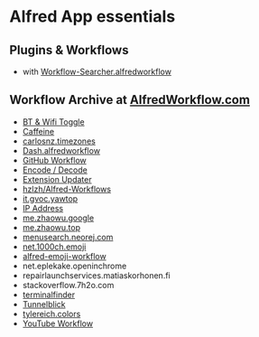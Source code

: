 # Alfred App essentials

## Plugins & Workflows

* with [Workflow-Searcher.alfredworkflow](https://github.com/hzlzh/Alfred-Workflows/raw/master/Downloads/Workflow-Searcher.alfredworkflow)


## Workflow Archive at [AlfredWorkflow.com](http://www.alfredworkflow.com)

* [BT & Wifi Toggle](http://www.alfredforum.com/topic/341-bluetooth-and-wifi-toggle/)
* [Caffeine](http://www.alfredforum.com/topic/1631-caffeine-and-caffeinate-workflows-updated/)
* [carlosnz.timezones](http://www.packal.org/workflow/timezones)
* [Dash.alfredworkflow](https://github.com/Kapeli/Dash-Alfred-Workflow)
* [GitHub Workflow](https://github.com/gharlan/alfred-github-workflow)
* [Encode / Decode](https://github.com/willfarrell/alfred-encode-decode-workflow)
* [Extension Updater](http://jdfwarrior.tumblr.com/updater)
* [hzlzh/Alfred-Workflows](https://github.com/hzlzh/Alfred-Workflows)
* [it.gvoc.yawtop](http://www.alfredforum.com/topic/1403-yet-another-wi-fi-workflowin-perl/)
* [IP Address](https://github.com/zenorocha/alfred-workflows#ip-address-12--download)
* [me.zhaowu.google](http://zhaocai.github.io/alfred2-google-workflow/)
* [me.zhaowu.top](http://zhaocai.github.io/alfred2-top-workflow/)
* [menusearch.neorej.com](https://github.com/ctwise/alfred-workflows#menu-bar-search)
* [net.1000ch.emoji](https://github.com/1000ch/emoji-workflow)
* [alfred-emoji-workflow](https://github.com/carlosgaldino/alfred-emoji-workflow)
* net.eplekake.openinchrome
* repairlaunchservices.matiaskorhonen.fi
* stackoverflow.7h2o.com
* [terminalfinder](https://github.com/LeEnno/alfred-terminalfinder)
* [Tunnelblick](http://www.alfredforum.com/topic/2122-tunnelblick-openvpn-workflow/)
* [tylereich.colors](http://www.alfredforum.com/topic/805-colors—convert-color-formats-access-the-os-x-color-panel/)
* [YouTube Workflow](https://github.com/simonbs/alfred-youtube-workflow)
